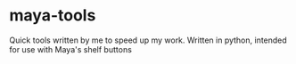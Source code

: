 # maya-tools
Quick tools written by me to speed up my work. Written in python, intended for use with Maya's shelf buttons

